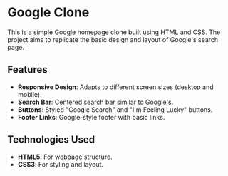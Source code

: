 # Google Clone

This is a simple Google homepage clone built using HTML and CSS. The project aims to replicate the basic design and layout of Google's search page.

## Features

- **Responsive Design**: Adapts to different screen sizes (desktop and mobile).
- **Search Bar**: Centered search bar similar to Google's.
- **Buttons**: Styled "Google Search" and "I'm Feeling Lucky" buttons.
- **Footer Links**: Google-style footer with basic links.

## Technologies Used

- **HTML5**: For webpage structure.
- **CSS3**: For styling and layout.
